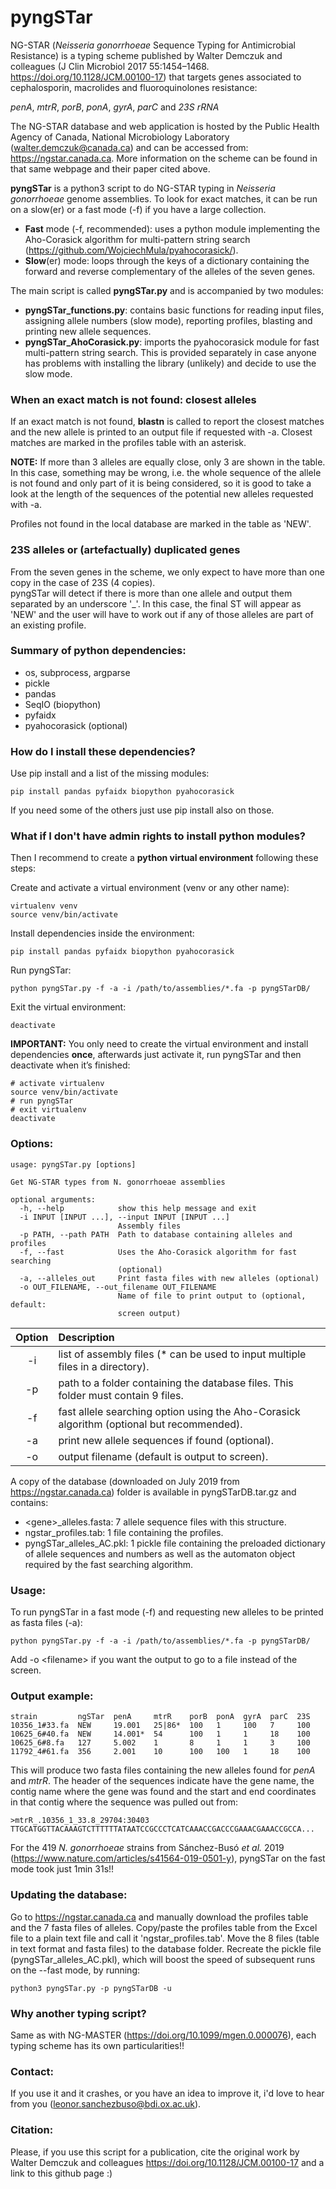 # pyngSTar

NG-STAR (*Neisseria gonorrhoeae* Sequence Typing for Antimicrobial Resistance) is a typing scheme published by Walter Demczuk and colleagues (J Clin Microbiol 2017 55:1454–1468. https://doi.org/10.1128/JCM.00100-17) that targets genes associated to cephalosporin, macrolides and fluoroquinolones resistance:

*penA*, *mtrR*, *porB*, *ponA*, *gyrA*, *parC* and *23S rRNA*

The NG-STAR database and web application is hosted by the Public Health Agency of Canada, National Microbiology Laboratory (walter.demczuk@canada.ca) and can be accessed from: https://ngstar.canada.ca. More information on the scheme can be found in that same webpage and their paper cited above.

**pyngSTar** is a python3 script to do NG-STAR typing in *Neisseria gonorrhoeae* genome assemblies. To look for exact matches, it can be run on a slow(er) or a fast mode (-f) if you have a large collection. 
* **Fast** mode (-f, recommended): uses a python module implementing the Aho-Corasick algorithm for multi-pattern string search (https://github.com/WojciechMula/pyahocorasick/).
* **Slow**(er) mode: loops through the keys of a dictionary containing the forward and reverse complementary of the alleles of the seven genes.

The main script is called **pyngSTar.py** and is accompanied by two modules:
* **pyngSTar_functions.py**: contains basic functions for reading input files, assigning allele numbers (slow mode), reporting profiles, blasting and printing new allele sequences.
* **pyngSTar_AhoCorasick.py**: imports the pyahocorasick module for fast multi-pattern string search. This is provided separately in case anyone has problems with installing the library (unlikely) and decide to use the slow mode.

### When an exact match is not found: closest alleles

If an exact match is not found, **blastn** is called to report the closest matches and the new allele is printed to an output file if requested with -a. Closest matches are marked in the profiles table with an asterisk. 

**NOTE:** If more than 3 alleles are equally close, only 3 are shown in the table. In this case, something may be wrong, i.e. the whole sequence of the allele is not found and only part of it is being considered, so it is good to take a look at the length of the sequences of the potential new alleles requested with -a.

Profiles not found in the local database are marked in the table as 'NEW'.

### 23S alleles or (artefactually) duplicated genes

From the seven genes in the scheme, we only expect to have more than one copy in the case of 23S (4 copies). \
pyngSTar will detect if there is more than one allele and output them separated by an underscore '_'. In this case, the final ST will appear as 'NEW' and the user will have to work out if any of those alleles are part of an existing profile.

### Summary of python dependencies:

* os, subprocess, argparse
* pickle
* pandas
* SeqIO (biopython)
* pyfaidx
* pyahocorasick (optional)

### How do I install these dependencies?

Use pip install and a list of the missing modules:
```
pip install pandas pyfaidx biopython pyahocorasick
```
If you need some of the others just use pip install also on those.

### What if I don't have admin rights to install python modules?

Then I recommend to create a **python virtual environment** following these steps:

Create and activate a virtual environment (venv or any other name):
```
virtualenv venv
source venv/bin/activate
```
Install dependencies inside the environment:
```
pip install pandas pyfaidx biopython pyahocorasick
```
Run pyngSTar:
```
python pyngSTar.py -f -a -i /path/to/assemblies/*.fa -p pyngSTarDB/
```
Exit the virtual environment:
```
deactivate
```

**IMPORTANT:** You only need to create the virtual environment and install dependencies **once**, afterwards just activate it, run pyngSTar and then deactivate when it’s finished:
```
# activate virtualenv
source venv/bin/activate
# run pyngSTar
# exit virtualenv
deactivate
```

### Options:

```
usage: pyngSTar.py [options]

Get NG-STAR types from N. gonorrhoeae assemblies

optional arguments:
  -h, --help            show this help message and exit
  -i INPUT [INPUT ...], --input INPUT [INPUT ...]
                        Assembly files
  -p PATH, --path PATH  Path to database containing alleles and profiles
  -f, --fast            Uses the Aho-Corasick algorithm for fast searching
                        (optional)
  -a, --alleles_out     Print fasta files with new alleles (optional)
  -o OUT_FILENAME, --out_filename OUT_FILENAME
                        Name of file to print output to (optional, default:
                        screen output)
```
| Option | Description |
| :---: | :--- |
| -i | list of assembly files (* can be used to input multiple files in a directory). |
| -p | path to a folder containing the database files. This folder must contain 9 files. |
| -f | fast allele searching option using the Aho-Corasick algorithm (optional but recommended). |
| -a | print new allele sequences if found (optional). |
| -o | output filename (default is output to screen). |

A copy of the database (downloaded on July 2019 from https://ngstar.canada.ca) folder is available in pyngSTarDB.tar.gz and contains:
* \<gene\>_alleles.fasta: 7 allele sequence files with this structure. 
* ngstar_profiles.tab: 1 file containing the profiles.
* pyngSTar_alleles_AC.pkl: 1 pickle file containing the preloaded dictionary of allele sequences and numbers as well as the automaton object required by the fast searching algorithm.

### Usage:

To run pyngSTar in a fast mode (-f) and requesting new alleles to be printed as fasta files (-a):
```
python pyngSTar.py -f -a -i /path/to/assemblies/*.fa -p pyngSTarDB/
```
Add -o \<filename\> if you want the output to go to a file instead of the screen.

### Output example:

```
strain         ngSTar  penA     mtrR    porB  ponA  gyrA  parC  23S
10356_1#33.fa  NEW     19.001   25|86*  100   1     100   7     100
10625_6#40.fa  NEW     14.001*  54      100   1     1     18    100
10625_6#8.fa   127     5.002    1       8     1     1     3     100
11792_4#61.fa  356     2.001    10      100   100   1     18    100
```
This will produce two fasta files containing the new alleles found for *penA* and *mtrR*. The header of the sequences indicate have the gene name, the contig name where the gene was found and the start and end coordinates in that contig where the sequence was pulled out from:
```
>mtrR_.10356_1_33.8_29704:30403
TTGCATGGTTACAAAGTCTTTTTTATAATCCGCCCTCATCAAACCGACCCGAAACGAAACCGCCA...
````

For the 419 *N. gonorrhoeae* strains from Sánchez-Busó *et al.* 2019 (https://www.nature.com/articles/s41564-019-0501-y), pyngSTar on the fast mode took just 1min 31s!!

### Updating the database:

Go to https://ngstar.canada.ca and manually download the profiles table and the 7 fasta files of alleles. 
Copy/paste the profiles table from the Excel file to a plain text file and call it 'ngstar_profiles.tab'.
Move the 8 files (table in text format and fasta files) to the database folder. 
Recreate the pickle file (pyngSTar_alleles_AC.pkl), which will boost the speed of subsequent runs on the --fast mode, by running:
```
python3 pyngSTar.py -p pyngSTarDB -u
```

### Why another typing script?

Same as with NG-MASTER (https://doi.org/10.1099/mgen.0.000076), each typing scheme has its own particularities!!

### Contact:

If you use it and it crashes, or you have an idea to improve it, i'd love to hear from you (leonor.sanchezbuso@bdi.ox.ac.uk).

### Citation:

Please, if you use this script for a publication, cite the original work by Walter Demczuk and colleagues https://doi.org/10.1128/JCM.00100-17 and a link to this github page :) 
